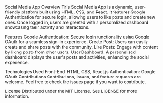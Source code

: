 Social Media App
Overview
This Social Media App is a dynamic, user-friendly platform built using HTML, CSS, and React. It features Google Authentication for secure login, allowing users to like posts and create new ones. Once logged in, users are greeted with a personalized dashboard showcasing their activity and interactions.

Features
Google Authentication: Secure login functionality using Google OAuth for a seamless sign-in experience.
Create Post: Users can easily create and share posts with the community.
Like Posts: Engage with content by liking posts from other users.
User Dashboard: A personalized dashboard displays the user's posts and activities, enhancing the social experience.

Technologies Used
Front-End: HTML, CSS, React.js
Authentication: Google OAuth
Contributions
Contributions, issues, and feature requests are welcome. Feel free to check the issues page if you want to contribute.

License
Distributed under the MIT License. See LICENSE for more information.
